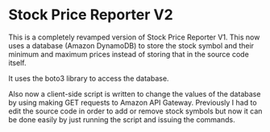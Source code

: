 # Stock Price Reporter V2

This is a completely revamped version of Stock Price Reporter V1. This now uses a database (Amazon DynamoDB) to store the stock symbol and their minimum and maximum prices instead of storing that in the source code itself. 

It uses the boto3 library to access the database.

Also now a client-side script is written to change the values of the database by using making GET requests to Amazon API Gateway. Previously I had to edit the source code in order to add or remove stock symbols but now it can be done easily by just running the script and issuing the commands.
